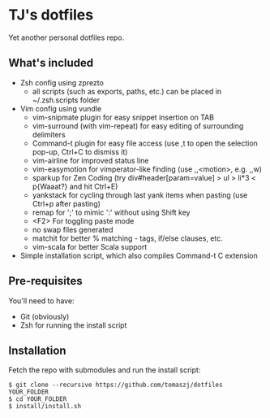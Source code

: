 TJ's dotfiles
=============

Yet another personal dotfiles repo.

## What's included

* Zsh config using zprezto
    * all scripts (such as exports, paths, etc.) can be placed in ~/.zsh.scripts folder
* Vim config using vundle
    * vim-snipmate plugin for easy snippet insertion on TAB
    * vim-surround (with vim-repeat) for easy editing of surrounding delimiters
    * Command-t plugin for easy file access (use ,t to open the selection pop-up, Ctrl+C to dismiss it)
    * vim-airline for improved status line
    * vim-easymotion for vimperator-like finding (use ,,\<motion\>, e.g. ,,w)
    * sparkup for Zen Coding (try div#header[param=value] > ul > li\*3 < p{Waaat?} and hit Ctrl+E)
    * yankstack for cycling through last yank items when pasting (use Ctrl+p after pasting)
    * remap for ';' to mimic ':' without using Shift key
    * \<F2\> For toggling paste mode
    * no swap files generated
    * matchit for better % matching - tags, if/else clauses, etc.
    * vim-scala for better Scala support
* Simple installation script, which also compiles Command-t C extension

## Pre-requisites

You'll need to have:

* Git (obviously)
* Zsh for running the install script

## Installation

Fetch the repo with submodules and run the install script:

    $ git clone --recursive https://github.com/tomaszj/dotfiles YOUR_FOLDER
    $ cd YOUR_FOLDER
    $ install/install.sh

